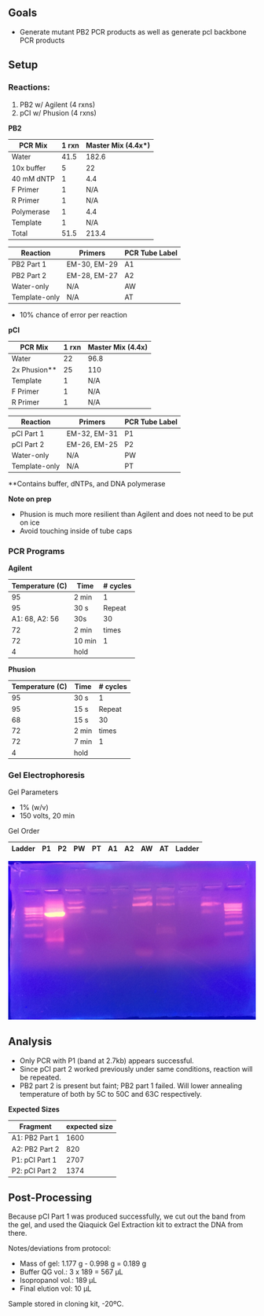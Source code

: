 ## Goals

- Generate mutant PB2 PCR products as well as generate pcI backbone PCR products

## Setup

### Reactions:

1. PB2 w/ Agilent (4 rxns)
2. pCI w/ Phusion (4 rxns)

**PB2**

| PCR Mix    | 1 rxn | Master Mix (4.4x*) |
|------------|-------|-------------------|
| Water      | 41.5  | 182.6             |
| 10x buffer | 5     | 22                |
| 40 mM dNTP | 1     | 4.4               |
| F Primer   | 1     | N/A               |
| R Primer   | 1     | N/A               |
| Polymerase | 1     | 4.4               |
| Template   | 1     | N/A               |
| Total      | 51.5  | 213.4             |

| Reaction      | Primers      | PCR Tube Label |
|---------------|--------------|----------------|
| PB2 Part 1    | EM-30, EM-29 | A1             |
| PB2 Part 2    | EM-28, EM-27 | A2             |
| Water-only    | N/A          | AW             |
| Template-only | N/A          | AT             |

- 10% chance of error per reaction

**pCI**

| PCR Mix    | 1 rxn | Master Mix (4.4x) |
|------------|-------|-------------------|
| Water      | 22    | 96.8              |
| 2x Phusion** | 25    | 110               |
| Template   | 1     | N/A               |
| F Primer   | 1     | N/A               |
| R Primer   | 1     | N/A               |

| Reaction      | Primers      | PCR Tube Label |
|---------------|--------------|----------------|
| pCI Part 1    | EM-32, EM-31 | P1             |
| pCI Part 2    | EM-26, EM-25 | P2             |
| Water-only    | N/A          | PW             |
| Template-only | N/A          | PT             |

**Contains buffer, dNTPs, and DNA polymerase

**Note on prep**
- Phusion is much more resilient than Agilent and does not need to be put on ice
- Avoid touching inside of tube caps


### PCR Programs

**Agilent**

| Temperature (C)      | Time           | # cycles |
|----------------------|----------------|----------|
| 95                   | 2 min          | 1        |
| 95                   | 30 s           | Repeat   |
| A1: 68, A2: 56       | 30s            | 30       |
| 72                   | 2 min          | times    |
| 72                   | 10 min         | 1        |
| 4                    | hold           |          |

**Phusion**

| Temperature (C) | Time            | # cycles |
|-----------------|-----------------|----------|
| 95              | 30 s            | 1        |
| 95              | 15 s            | Repeat   |
| 68              | 15 s            | 30       |
| 72              | 2 min           | times    |
| 72              | 7 min           | 1        |
| 4               | hold            |          |

### Gel Electrophoresis

Gel Parameters
- 1% (w/v)
- 150 volts, 20 min

Gel Order

| Ladder | P1 | P2 | PW | PT | A1 | A2 | AW | AT | Ladder |
|--------|----|----|----|----|----|----|----|----|--------|

![mutagenesis_gel](./20160901-mutagenesis-pcr-gel.JPG)

## Analysis

- Only PCR with P1 (band at 2.7kb) appears successful.
- Since pCI part 2 worked previously under same conditions, reaction will be repeated.
- PB2 part 2 is present but faint; PB2 part 1 failed. Will lower annealing temperature of both by 5C to 50C and 63C respectively.

**Expected Sizes**

| Fragment        | expected size |
|-----------------|---------------|
| A1: PB2 Part 1  | 1600          |
| A2: PB2 Part 2  | 820           |
| P1: pCI Part 1  | 2707          |
| P2: pCI Part 2  | 1374          |

## Post-Processing

Because pCI Part 1 was produced successfully, we cut out the band from the gel, and used the Qiaquick Gel Extraction kit to extract the DNA from there.

Notes/deviations from protocol:

- Mass of gel: 1.177 g - 0.998 g = 0.189 g
- Buffer QG vol.: 3 x 189 = 567 µL
- Isopropanol vol.: 189 µL
- Final elution vol: 10 µL

Sample stored in cloning kit, -20ºC.
